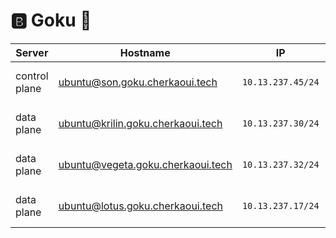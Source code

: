 # :b: Goku :kimono:

| Server           | Hostname                             |  IP               | Specs                 |
|------------------|--------------------------------------|-------------------|-----------------------|
| control plane    |ubuntu@son.goku.cherkaoui.tech        | `10.13.237.45/24` | 64GB Ram,      16cpus |
| data plane       |ubuntu@krilin.goku.cherkaoui.tech     | `10.13.237.30/24` | 64GB Ram,      16cpus |
| data plane       |ubuntu@vegeta.goku.cherkaoui.tech     | `10.13.237.32/24` | 64GB Ram,       8cpus |
| data plane       |ubuntu@lotus.goku.cherkaoui.tech      | `10.13.237.17/24` | 64GB Ram,      16cpus |


